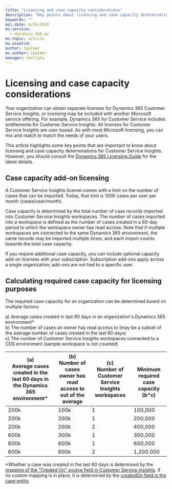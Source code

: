 ```yaml
---
title: "Licensing and case capacity considerations"
description: "Key points about licensing and case capacity determinations for Dynamics 365 Customer Service Insights."
keywords: ""
ms\.date: 4/24/2019
ms.service:
  - dynamics-365-ai
ms.topic: article
ms.assetid: 
author: tpalmer
ms.author: tpalmer
manager: shellyha
---
```


# Licensing and case capacity considerations

Your organization can obtain separate licenses for Dynamics 365 Customer Service Insights, or licensing may be included with another Microsoft service offering. For example, Dynamics 365 for Customer Service includes entitlements for Customer Service Insights. All licenses for Customer Service Insights are user-based. As with most Microsoft licensing, you can mix and match to match the needs of your users.

This article highlights some key points that are important to know about licensing and case capacity determinations for Customer Service Insights. However, you should consult the [Dynamics 365 Licensing Guide](https://go.microsoft.com/fwlink/?LinkId=866544) for the latest details. 

## Case capacity add-on licensing
A Customer Service Insights license comes with a limit on the number of cases that can be imported. Today, that limit is 100K cases per user per month (cases/user/month). 

Case capacity is determined by the total number of case records imported into Customer Service Insights workspaces. The number of cases imported into a workspace is defined as the number of cases created in a 60-day period to which the workspace owner has read access. Note that if multiple workspaces are connected to the same Dynamics 365 environment, the same records may be imported multiple times, and each import counts towards the total case capacity.

If you require additional case capacity, you can include optional capacity add-on licenses with your subscription. Subscription add-ons apply across a single organization; add-ons are not tied to a specific user. 

## Calculating required case capacity for licensing purposes

The required case capacity for an organization can be determined based on multiple factors: 

a) Average cases created in last 60 days in an organization's Dynamics 365 environment*  
b) The number of cases an owner has read access to (may be a subset of the average number of cases created in the last 60 days)  
c) The number of Customer Service Insights workspaces connected to a CDS environment (sample workspace is not counted)  

| (a) <br> Average cases created in the last 60 days in the Dynamics 365 environment*	| (b) <br> Number of cases owner has read access to out of the average	| (c) <br> Number of Customer Service Insights workspaces	| <br> Minimum required case capacity (b*c)|
|--|--|--|--|
|200k	|100k	|1	|100,000|
|200k	|200k	|1	|200,000|
|200k	|200k	|2	|400,000|
|600k	|300k	|1	|300,000|
|600k	|600k	|1	|600,000|
|600k	|600k	|2	|1,200,000|


*Whether a case was created in the last 60 days is determined by the [mapping of the "Created On" source field in Customer Service Insights](map-data.md). If no custom mapping is in place, it is determined by the [createdOn field in the case entity](https://docs.microsoft.com/common-data-model/schema/core/applicationcommon/foundationcommon/crmcommon/service/case#createdOn).


